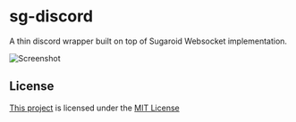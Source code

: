 sg-discord
==========

A thin discord wrapper built on top of Sugaroid Websocket implementation.

![Screenshot](./docs/screenshot.png)

License
-------
[This project](https://github.com/sugaroidbot/sg-discord) is 
licensed under the [MIT License](./LICENSE)
